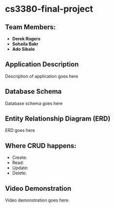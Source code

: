 # cs3380-final-project

## Team Members:
  * **Derek Rogers**
  * **Sohaila Bakr**
  * **Ado Sibalo**
  
## **Application Description**
  Description of application goes here  

## **Database Schema**
  Database schema goes here  

## **Entity Relationship Diagram (ERD)**
  ERD goes here  

## **Where CRUD happens:**
* Create:
* Read:
* Update:
* Delete:

## **Video Demonstration**
  Video demonstration goes here  
  
